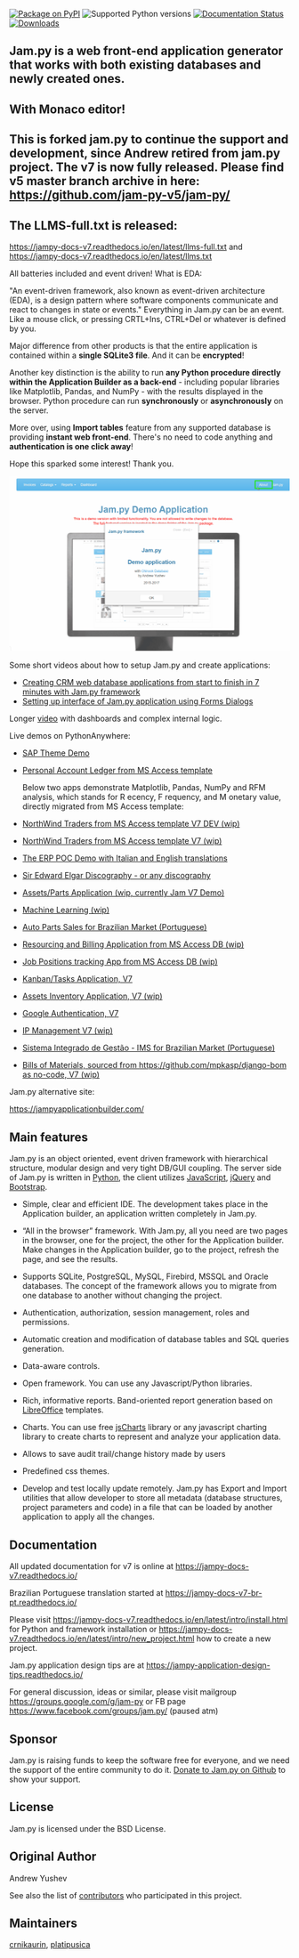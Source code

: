 
[![Package on PyPI](https://img.shields.io/pypi/v/jam.py-v7.svg)](https://pypi.org/project/jam.py-v7) ![Supported Python versions](https://img.shields.io/pypi/pyversions/python3-saml.svg) [![Documentation Status](https://readthedocs.org/projects/jampy-docs-v7/badge/)](https://jampy-docs-v7.readthedocs.io) [![Downloads](https://static.pepy.tech/badge/jam.py-v7)](http://pepy.tech/project/jam.py-v7)


## Jam.py is a web front-end application generator that works with both existing databases and newly created ones. 
## With Monaco editor!

## This is forked jam.py to continue the support and development, since Andrew retired from jam.py project. The v7 is now fully released. Please find v5 master branch archive in here: https://github.com/jam-py-v5/jam-py/ 

## The LLMS-full.txt is released: 
https://jampy-docs-v7.readthedocs.io/en/latest/llms-full.txt 
and 
https://jampy-docs-v7.readthedocs.io/en/latest/llms.txt

All batteries included and event driven! What is EDA:

"An event-driven framework, also known as event-driven architecture (EDA), is a design pattern where software components communicate and react to changes in state or events." Everything in Jam.py can be an event. Like a mouse click, or pressing CRTL+Ins, CTRL+Del or whatever is defined by you.

Major difference from other products is that the entire application is contained within a **single SQLite3 file**. And it can be **encrypted**! 

Another key distinction is the ability to run **any Python procedure directly within the Application Builder as a back-end** - including popular libraries like Matplotlib, Pandas, and NumPy - with the results displayed in the browser. Python procedure can run **synchronously** or **asynchronously** on the server. 

More over, using **Import tables** feature from any supported database is providing **instant web front-end**. There's no need to code anything and **authentication is one click away**! 

Hope this sparked some interest! Thank you.

[![alt text](https://github.com/jam-py-v5/jam-py/blob/develop/assets/images/JAMPY_Readme.gif?raw=true)](https://northwind.pythonanywhere.com)


Some short videos about how to setup Jam.py and create applications:

* [Creating CRM web database applications from start to finish in 7 minutes with Jam.py framework](https://youtu.be/vY6FTdpABa4)
* [Setting up interface of Jam.py application using Forms Dialogs](https://youtu.be/hvNZ0-a_HHw)


Longer
[video](https://youtu.be/qkJvGlgoabU)  with dashboards and complex internal logic.

Live demos on PythonAnywhere:

- [SAP Theme Demo](https://jampyapp.pythonanywhere.com)
- [Personal Account Ledger from MS Access template](https://msaccess.pythonanywhere.com)

  Below two apps demonstrate Matplotlib, Pandas, NumPy and RFM analysis, which stands for R ecency, F requency, and M onetary value, directly migrated from MS Access template:
  
- [NorthWind Traders from MS Access template V7 DEV (wip)](https://northwind2.pythonanywhere.com)
- [NorthWind Traders from MS Access template V7 (wip)](https://northwind.pythonanywhere.com)

  
- [The ERP POC Demo with Italian and English translations](https://sem.pythonanywhere.com)
- [Sir Edward Elgar Discography - or any discography](https://elgar.pythonanywhere.com/)
- [Assets/Parts Application (wip, currently Jam V7 Demo)](https://jampy.pythonanywhere.com)
- [Machine Learning (wip)](https://mlearning.pythonanywhere.com)
- [Auto Parts Sales for Brazilian Market (Portuguese)](https://carparts.pythonanywhere.com)
- [Resourcing and Billing Application from MS Access DB (wip)](https://resourcingandbilling.pythonanywhere.com)
- [Job Positions tracking App from MS Access DB (wip)](https://positionstracking.pythonanywhere.com)
- [Kanban/Tasks Application, V7](https://kanban.pythonanywhere.com)
- [Assets Inventory Application, V7 (wip)](https://assetinventory.pythonanywhere.com)
- [Google Authentication, V7](https://ipam2.pythonanywhere.com)
- [IP Management V7 (wip)](https://ipmgmt.pythonanywhere.com)
- [Sistema Integrado de Gestão - IMS for Brazilian Market (Portuguese)](https://imsmax.pythonanywhere.com)
- [ Bills of Materials, sourced from  https://github.com/mpkasp/django-bom as no-code,  V7 (wip)](https://billsofmaterials.pythonanywhere.com)


Jam.py alternative site:

https://jampyapplicationbuilder.com/


## Main features

Jam.py is an object oriented, event driven framework with hierarchical structure, modular design
and very tight DB/GUI coupling. The server side of Jam.py is written in [Python](https://www.python.org),
the client utilizes [JavaScript](https://developer.mozilla.org/en/docs/Web/JavaScript),
[jQuery](https://jquery.com) and [Bootstrap](https://getbootstrap.com/docs/5.0/).

* Simple, clear and efficient IDE. The development takes place in the
  Application builder, an application written completely in Jam.py.

* “All in the browser” framework. With Jam.py, all you need are two pages
  in the browser, one for the project, the other for the Application builder.
  Make changes in the Application builder, go to the project, refresh the page,
  and see the results.

* Supports SQLite, PostgreSQL, MySQL, Firebird, MSSQL and
  Oracle databases. The concept of the framework allows you to migrate from
  one database to another without changing the project.

* Authentication, authorization, session management, roles and permissions.

* Automatic creation and modification of database tables and SQL queries generation.

* Data-aware controls.

* Open framework. You can use any Javascript/Python libraries.

* Rich, informative reports. Band-oriented report generation based on
  [LibreOffice](https://www.libreoffice.org) templates.

* Charts. You can use free [jsCharts](http://www.jscharts.com) library
  or any javascript charting library to create charts to represent and analyze your application data.

* Allows to save audit trail/change history made by users

* Predefined css themes.

* Develop and test locally update remotely. Jam.py has Export and Import
  utilities that allow developer to store all metadata (database structures,
  project parameters and code) in a file that can be loaded by another
  application to apply all the changes.

## Documentation


All updated documentation for v7 is online at
https://jampy-docs-v7.readthedocs.io/

Brazilian Portuguese translation started at
https://jampy-docs-v7-br-pt.readthedocs.io/

Please visit https://jampy-docs-v7.readthedocs.io/en/latest/intro/install.html for Python and
framework installation or https://jampy-docs-v7.readthedocs.io/en/latest/intro/new_project.html how to create a
new project.

Jam.py application design tips are at https://jampy-application-design-tips.readthedocs.io/

For general discussion, ideas or similar, please visit mailgroup https://groups.google.com/g/jam-py or
FB page https://www.facebook.com/groups/jam.py/ (paused atm)

## Sponsor

Jam.py is raising funds to keep the software free for everyone, and we need the support of the entire community to do it. [Donate to Jam.py on Github](https://github.com/sponsors/platipusica) to show your support.


## License

Jam.py is licensed under the BSD License.

## Original Author

Andrew Yushev

See also the list of [contributors](http://jam-py.com/contributors.html)
who participated in this project.

## Maintainers

[crnikaurin](https://github.com/crnikaurin), [platipusica](https://github.com/platipusica)

